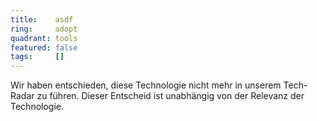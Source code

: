 ```yaml
---
title:    asdf  
ring:     adopt  
quadrant: tools
featured: false
tags:     []
---
```


Wir haben entschieden, diese Technologie nicht mehr in unserem Tech-Radar zu führen. Dieser Entscheid ist unabhängig von der Relevanz der Technologie.
